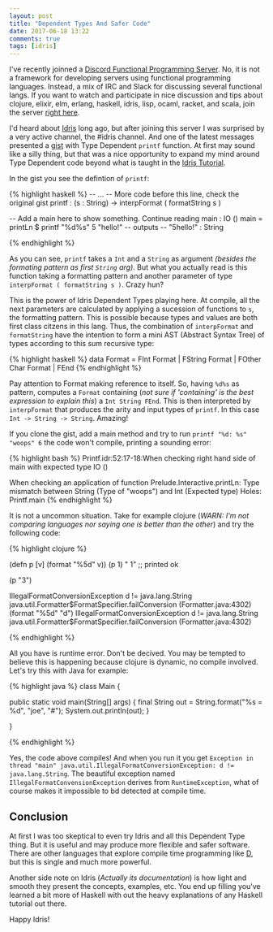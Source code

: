 ```yaml
---
layout: post
title: "Dependent Types And Safer Code"
date: 2017-06-18 13:22
comments: true
tags: [idris]
---
```


I've recently joinned a [Discord Functional Programming Server](https://discordapp.com). No, it is not a framework for developing servers using functional programming languages. Instead, a mix of IRC and Slack for discussing several functional langs. If you want to watch and participate in nice discussion and tips about clojure, elixir, elm, erlang, haskell, idris, lisp, ocaml, racket, and scala, join the server [right here](https://discord.gg/jeaFVYE).

I'd heard about [Idris](idris-lang.org) long ago, but after joining this server I was surprised by a very active channel, the #idris channel. And one of the latest messages presented a [gist](https://gist.github.com/chrisdone/672efcd784528b7d0b7e17ad9c115292) with Type Dependent `printf` function. At first may sound like a silly thing, but that was a nice opportunity to expand my mind around Type Dependent code beyond what is taught in the [Idris Tutorial](http://docs.idris-lang.org/en/latest/tutorial/index.html).

<!--more-->

In the gist you see the defintion of `printf`:

{% highlight haskell %}
  -- ...
  -- More code before this line, check the original gist
  printf : (s : String) -> interpFormat ( formatString s )
  
  -- Add a main here to show something. Continue reading
  main : IO ()
  main =  printLn $ printf "%d%s" 5 "hello!"
  -- outputs
  -- "5hello!" : String

{% endhighlight %}

As you can see, `printf` takes a `Int` and a `String` as argument *(besides the formating pattern as first `String` arg)*. But what you actually read is this function taking a formatting pattern and another parameter of type `interpFormat ( formatString s )`. Crazy hun?

This is the power of Idris Dependent Types playing here. At compile, all the next parameters are calculated by applying a sucession of functions to `s`, the formatting pattern. This is possible because types and values are both first class citzens in this lang. Thus, the combination of `interpFormat` and `formatString` have the intention to form a mini AST (Abstract Syntax Tree) of types according to this sum recursive type:

{% highlight haskell %}
data Format
  = FInt Format
  | FString Format
  | FOther Char Format
  | FEnd
{% endhighlight %}

Pay attention to Format making reference to itself. So, having `%d%s` as pattern, computes a `Format` containing (*not sure if 'containing' is the best expression to explain this*) a `Int String FEnd`. This is then interpreted by `interpFormat` that produces the arity and input types of `printf`. In this case `Int -> String -> String`. Amazing! 

If you clone the gist, add a main method and try to run `printf "%d: %s" "woops" 6` the code won't compile, printing a sounding error:

{% highlight bash %}
Printf.idr:52:17-18:When checking right hand side of main with expected type
        IO ()

When checking an application of function Prelude.Interactive.printLn:
        Type mismatch between
                String (Type of "woops")
        and
                Int (Expected type)
Holes: Printf.main
{% endhighlight %}

It is not a uncommon situation. Take for example clojure (*WARN: I'm not comparing languages nor saying one is better than the other*) and try the following code:

{% highlight clojure %}

(defn p [v] (format "%5d" v))
(p 1)
"    1" ;; printed ok

(p "3")

IllegalFormatConversionException d != java.lang.String  java.util.Formatter$FormatSpecifier.failConversion (Formatter.java:4302)
(format "%5d" "d")
IllegalFormatConversionException d != java.lang.String  java.util.Formatter$FormatSpecifier.failConversion (Formatter.java:4302)

{% endhighlight %}

All you have is runtime error. Don't be decived. You may be tempted to believe this is happening because clojure is dynamic, no compile involved. Let's try this with Java for example:

{% highlight java %}
class Main {

  public static void main(String[] args) {
    final String out = String.format("%s = %d", "joe", "#");
    System.out.println(out);
  }

}

{% endhighlight %}

Yes, the code above compiles! And when you run it you get `Exception in thread "main" java.util.IllegalFormatConversionException: d != java.lang.String`. The beautiful exception named `IllegalFormatConvensionException` derives from `RuntimeException`, what of course makes it impossible to bd detected at compile time.


Conclusion
---

At first I was too skeptical to even try Idris and all this Dependent Type thing. But it is useful and may produce more flexible and safer software. There are other languages that explore compile time programming like [D](https://github.com/dlang), but this is single and much more powerful.

Another side note on Idris (*Actually its documentation*) is how light and smooth they present the concepts, examples, etc. You end up filling you've learned a bit more of Haskell with out the heavy explanations of any Haskell tutorial out there.

Happy Idris!